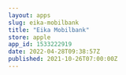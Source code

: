 ```yaml
---
layout: apps
slug: eika-mobilbank
title: "Eika Mobilbank"
store: apple
app_id: 1533222919
date: 2022-04-28T09:38:57Z
published: 2021-10-26T07:00:00Z
---
```

